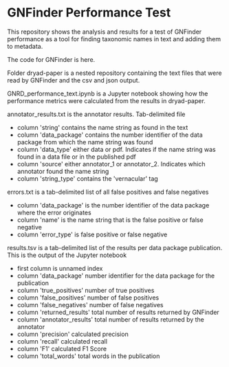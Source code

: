 # GNFinder Performance Test

This repository shows the analysis and results for a test of GNFinder performance as a tool for finding taxonomic names in text and adding them to metadata.

The code for GNFinder is here.

Folder dryad-paper is a nested repository containing the text files that were read by GNFinder and the csv and json output.

GNRD_performance_text.ipynb is a Jupyter notebook showing how the performance metrics were calculated from the results in dryad-paper.

annotator_results.txt is the annotator results. Tab-delimited file
- column 'string' contains the name string as found in the text
- column 'data_package' contains the number identifier of the data package from which the name string was found
- column 'data_type' either data or pdf. Indicates if the name string was found in a data file or in the published pdf
- column 'source' either annotator_1 or annotator_2. Indicates which annotator found the name string
- column 'string_type' contains the 'vernacular' tag

errors.txt is a tab-delimited list of all false positives and false negatives
- column 'data_package' is the number identifier of the data package where the error originates
- column 'name' is the name string that is the false positive or false negative
- column 'error_type' is false positive or false negative

results.tsv is a tab-delimited list of the results per data package publication. This is the output of the Jupyter notebook
- first column is unnamed index
- column 'data_package' number identifier for the data package for the publication
- column 'true_positives' number of true positives
- column 'false_positives' number of false positives
- column 'false_negatives' number of false negatives
- column 'returned_results' total number of results returned by GNFinder
- column 'annotator_results' total number of results returned by the annotator
- column 'precision' calculated precision
- column 'recall' calculated recall
- column 'F1' calculated F1 Score
- column 'total_words' total words in the publication
